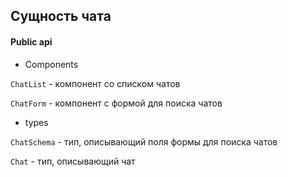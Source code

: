 ## Сущность чата

#### Public api

- Components

`ChatList` - компонент со списком чатов

`ChatForm` - компонент с формой для поиска чатов

- types

`ChatSchema` - тип, описывающий поля формы для поиска чатов

`Chat` - тип, описывающий чат
